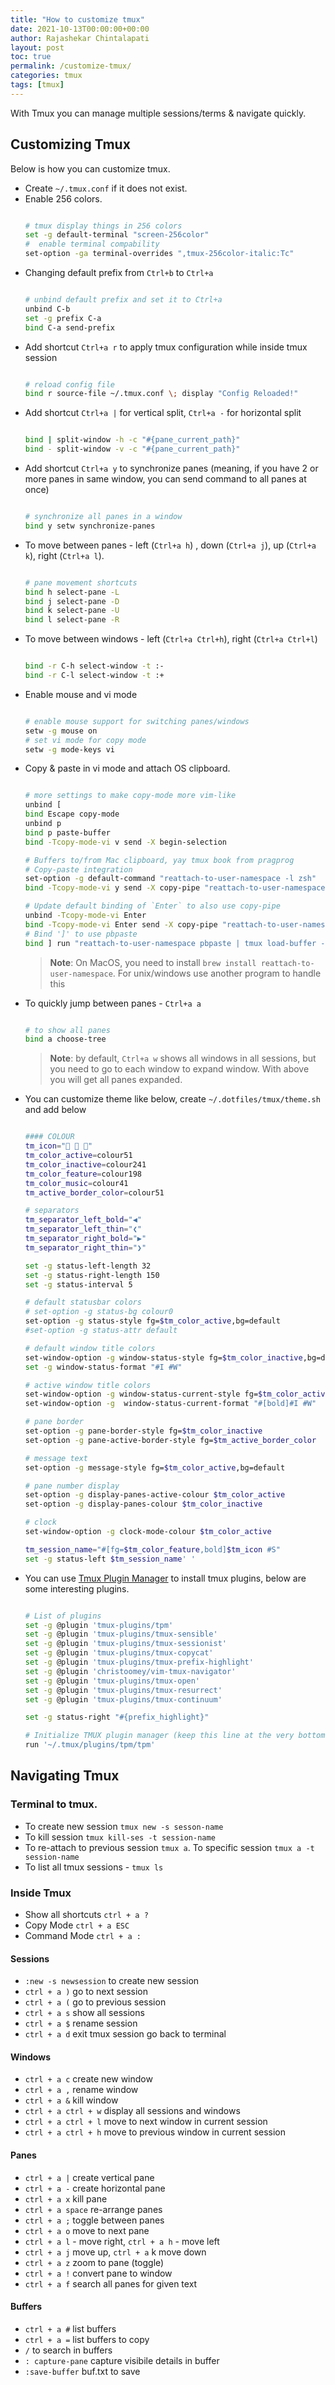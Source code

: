 ```yaml
---
title: "How to customize tmux"
date: 2021-10-13T00:00:00+00:00
author: Rajashekar Chintalapati
layout: post
toc: true
permalink: /customize-tmux/
categories: tmux
tags: [tmux]
---
```

With Tmux you can manage multiple sessions/terms & navigate quickly.

## Customizing Tmux
Below is how you can customize tmux. 
- Create `~/.tmux.conf` if it does not exist.
- Enable 256 colors.
    ```bash

    # tmux display things in 256 colors
    set -g default-terminal "screen-256color"
    #  enable terminal compability
    set-option -ga terminal-overrides ",tmux-256color-italic:Tc"

    ```
- Changing default prefix from `Ctrl+b` to `Ctrl+a`
    ```bash

    # unbind default prefix and set it to Ctrl+a
    unbind C-b
    set -g prefix C-a
    bind C-a send-prefix

    ```
- Add shortcut `Ctrl+a r` to apply tmux configuration while inside tmux session
    ```bash

    # reload config file
    bind r source-file ~/.tmux.conf \; display "Config Reloaded!"

    ```
- Add shortcut `Ctrl+a |` for vertical split, `Ctrl+a -` for horizontal split
    ```bash

    bind | split-window -h -c "#{pane_current_path}"
    bind - split-window -v -c "#{pane_current_path}"

    ```
- Add shortcut `Ctrl+a y` to synchronize panes (meaning, if you have 2 or more panes in same window, you can send command to all panes at once)
    ```bash

    # synchronize all panes in a window
    bind y setw synchronize-panes

    ```
- To move between panes - left (`Ctrl+a h`) , down (`Ctrl+a j`), up (`Ctrl+a k`), right (`Ctrl+a l`).
    ```bash

    # pane movement shortcuts
    bind h select-pane -L
    bind j select-pane -D
    bind k select-pane -U
    bind l select-pane -R

    ```
- To move between windows - left (`Ctrl+a Ctrl+h`), right (`Ctrl+a Ctrl+l`)
    ```bash

    bind -r C-h select-window -t :-
    bind -r C-l select-window -t :+

    ```
- Enable mouse and vi mode
    ```bash

    # enable mouse support for switching panes/windows
    setw -g mouse on
    # set vi mode for copy mode
    setw -g mode-keys vi

    ```
- Copy & paste in vi mode and attach OS clipboard.
    ```bash

    # more settings to make copy-mode more vim-like
    unbind [
    bind Escape copy-mode
    unbind p
    bind p paste-buffer
    bind -Tcopy-mode-vi v send -X begin-selection

    # Buffers to/from Mac clipboard, yay tmux book from pragprog
    # Copy-paste integration
    set-option -g default-command "reattach-to-user-namespace -l zsh"
    bind -Tcopy-mode-vi y send -X copy-pipe "reattach-to-user-namespace pbcopy"

    # Update default binding of `Enter` to also use copy-pipe
    unbind -Tcopy-mode-vi Enter
    bind -Tcopy-mode-vi Enter send -X copy-pipe "reattach-to-user-namespace pbcopy"
    # Bind ']' to use pbpaste
    bind ] run "reattach-to-user-namespace pbpaste | tmux load-buffer - && tmux paste-buffer"

    ```
    > **Note**: On MacOS, you need to install `brew install reattach-to-user-namespace`. For unix/windows use another program to handle this
- To quickly jump between panes - `Ctrl+a a`
    ```bash

    # to show all panes
    bind a choose-tree

    ```
    > **Note**: by default, `Ctrl+a w` shows all windows in all sessions, but you need to go to each window to expand window. With above you will get all panes expanded. 
- You can customize theme like below, create `~/.dotfiles/tmux/theme.sh` and add below
    ```bash

    #### COLOUR
    tm_icon="🙈 🙉 🙊"
    tm_color_active=colour51
    tm_color_inactive=colour241
    tm_color_feature=colour198
    tm_color_music=colour41
    tm_active_border_color=colour51

    # separators
    tm_separator_left_bold="◀"
    tm_separator_left_thin="❮"
    tm_separator_right_bold="▶"
    tm_separator_right_thin="❯"

    set -g status-left-length 32
    set -g status-right-length 150
    set -g status-interval 5

    # default statusbar colors
    # set-option -g status-bg colour0
    set-option -g status-style fg=$tm_color_active,bg=default
    #set-option -g status-attr default

    # default window title colors
    set-window-option -g window-status-style fg=$tm_color_inactive,bg=default
    set -g window-status-format "#I #W"

    # active window title colors
    set-window-option -g window-status-current-style fg=$tm_color_active,bg=default
    set-window-option -g  window-status-current-format "#[bold]#I #W"

    # pane border
    set-option -g pane-border-style fg=$tm_color_inactive
    set-option -g pane-active-border-style fg=$tm_active_border_color

    # message text
    set-option -g message-style fg=$tm_color_active,bg=default

    # pane number display
    set-option -g display-panes-active-colour $tm_color_active
    set-option -g display-panes-colour $tm_color_inactive

    # clock
    set-window-option -g clock-mode-colour $tm_color_active

    tm_session_name="#[fg=$tm_color_feature,bold]$tm_icon #S"
    set -g status-left $tm_session_name' '

    ```
- You can use [Tmux Plugin Manager](https://github.com/tmux-plugins/tpm) to install tmux plugins, below are some interesting plugins.
    ```bash

    # List of plugins
    set -g @plugin 'tmux-plugins/tpm'
    set -g @plugin 'tmux-plugins/tmux-sensible'
    set -g @plugin 'tmux-plugins/tmux-sessionist'
    set -g @plugin 'tmux-plugins/tmux-copycat'
    set -g @plugin 'tmux-plugins/tmux-prefix-highlight'
    set -g @plugin 'christoomey/vim-tmux-navigator'
    set -g @plugin 'tmux-plugins/tmux-open'
    set -g @plugin 'tmux-plugins/tmux-resurrect'
    set -g @plugin 'tmux-plugins/tmux-continuum'

    set -g status-right "#{prefix_highlight}"

    # Initialize TMUX plugin manager (keep this line at the very bottom of tmux.conf)
    run '~/.tmux/plugins/tpm/tpm'

    ```

## Navigating Tmux
### Terminal to tmux.
- To create new session `tmux new -s sesson-name`
- To kill session `tmux kill-ses -t session-name`
- To re-attach to previous session `tmux a`. To specific session `tmux a -t session-name`
- To list all tmux sessions - `tmux ls`
### Inside Tmux
- Show all shortcuts `ctrl + a ?`
- Copy Mode `ctrl + a ESC`
- Command Mode `ctrl + a :`
#### Sessions
- `:new -s newsession` to create new session
- `ctrl + a )` go to next session
- `ctrl + a (` go to previous session
- `ctrl + a s` show all sessions
- `ctrl + a $` rename session
- `ctrl + a d` exit tmux session go back to terminal
#### Windows
- `ctrl + a c` create new window
- `ctrl + a ,` rename window
- `ctrl + a &` kill window
- `ctrl + a ctrl + w` display all sessions and windows
- `ctrl + a ctrl + l` move to next window in current session
- `ctrl + a ctrl + h` move to previous window in current session
#### Panes
- `ctrl + a |` create vertical pane
- `ctrl + a -` create horizontal pane
- `ctrl + a x` kill pane
- `ctrl + a space` re-arrange panes
- `ctrl + a ;` toggle between panes
- `ctrl + a o` move to next pane
- `ctrl + a l` - move right, `ctrl + a h` - move left
- `ctrl + a j` move up, `ctrl + a` k move down
- `ctrl + a z` zoom to pane (toggle)
- `ctrl + a !` convert pane to window
- `ctrl + a f` search all panes for given text
#### Buffers
- `ctrl + a #` list buffers
- `ctrl + a =` list buffers to copy
- `/` to search in buffers
- `: capture-pane` capture visibile details in buffer
- `:save-buffer` buf.txt to save
